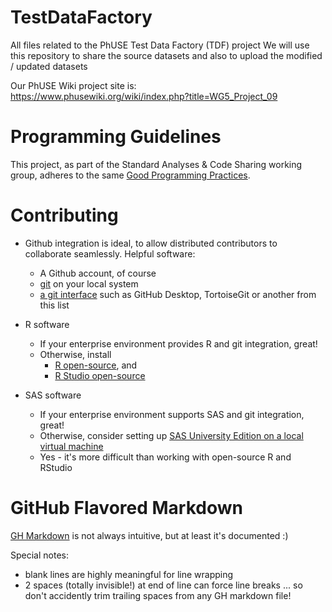 # TestDataFactory
All files related to the PhUSE Test Data Factory (TDF) project
We will use this repository to share the source datasets and also to upload the modified / updated datasets

Our PhUSE Wiki project site is:  
https://www.phusewiki.org/wiki/index.php?title=WG5_Project_09

# Programming Guidelines
This project, as part of the Standard Analyses & Code Sharing working group, adheres to the same [Good Programming Practices](https://github.com/phuse-org/phuse-scripts/blob/master/whitepapers/ProgrammingGuidelines.md).

# Contributing
* Github integration is ideal, to allow distributed contributors to collaborate seamlessly. Helpful software:
  * A Github account, of course
  * [git](https://git-scm.com/downloads) on your local system
  * [a git interface](https://git-scm.com/downloads/guis) such as GitHub Desktop, TortoiseGit or another from this list
  
* R software
  * If your enterprise environment provides R and git integration, great!
  * Otherwise, install
    * [R open-source](https://cran.rstudio.com/), and
    * [R Studio open-source](https://rstudio.com/products/rstudio/download/#download)

* SAS software
  * If your enterprise environment supports SAS and git integration, great!
  * Otherwise, consider setting up [SAS University Edition on a local virtual machine](https://www.sas.com/en_us/software/university-edition/download-software.html)
  * Yes - it's more difficult than working with open-source R and RStudio
  
# GitHub Flavored Markdown
[GH Markdown](https://github.github.com/gfm/) is not always intuitive, but at least it's documented :)

Special notes:
+ blank lines are highly meaningful for line wrapping
+ 2 spaces (totally invisible!) at end of line can force line breaks ... so don't accidently trim trailing spaces from any GH markdown file!
